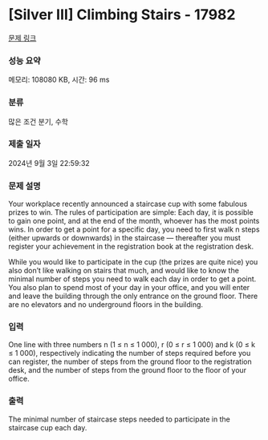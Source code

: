# [Silver III] Climbing Stairs - 17982 

[문제 링크](https://www.acmicpc.net/problem/17982) 

### 성능 요약

메모리: 108080 KB, 시간: 96 ms

### 분류

많은 조건 분기, 수학

### 제출 일자

2024년 9월 3일 22:59:32

### 문제 설명

<p>Your workplace recently announced a staircase cup with some fabulous prizes to win. The rules of participation are simple: Each day, it is possible to gain one point, and at the end of the month, whoever has the most points wins. In order to get a point for a specific day, you need to first walk n steps (either upwards or downwards) in the staircase — thereafter you must register your achievement in the registration book at the registration desk.</p>

<p>While you would like to participate in the cup (the prizes are quite nice) you also don’t like walking on stairs that much, and would like to know the minimal number of steps you need to walk each day in order to get a point. You also plan to spend most of your day in your office, and you will enter and leave the building through the only entrance on the ground floor. There are no elevators and no underground floors in the building.</p>

### 입력 

 <p>One line with three numbers n (1 ≤ n ≤ 1 000), r (0 ≤ r ≤ 1 000) and k (0 ≤ k ≤ 1 000), respectively indicating the number of steps required before you can register, the number of steps from the ground floor to the registration desk, and the number of steps from the ground floor to the floor of your office.</p>

### 출력 

 <p>The minimal number of staircase steps needed to participate in the staircase cup each day.</p>

